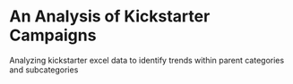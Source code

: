 # An Analysis of Kickstarter Campaigns
Analyzing kickstarter excel data to identify trends within parent categories and subcategories 
